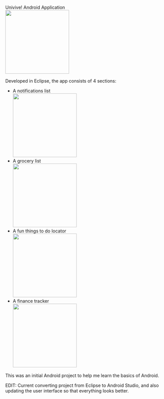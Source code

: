 Univive! Android Application
<br><img src="https://github.com/richardzhanguw/UniviveApp/blob/Project1/UniviveOfficial/res/drawable-hdpi/readme1_new.PNG" width="200"  /><br>

Developed in Eclipse, the app consists of 4 sections:
 - A notifications list
 <br><img src="https://github.com/richardzhanguw/UniviveApp/blob/Project1/UniviveOfficial/res/drawable-hdpi/readme4_new.PNG" width="200"  /><br>
 - A grocery list
<br><img src="https://github.com/richardzhanguw/UniviveApp/blob/Project1/UniviveOfficial/res/drawable-hdpi/readme8_new.PNG" width="200"  /><br>
 - A fun things to do locator
<br><img src="https://github.com/richardzhanguw/UniviveApp/blob/Project1/UniviveOfficial/res/drawable-hdpi/readme6_new.PNG" width="200"  /><br>
- A finance tracker
<br><img src="https://github.com/richardzhanguw/UniviveApp/blob/Project1/UniviveOfficial/res/drawable-hdpi/readme3_new.PNG" width="200"  /><br>
 
 This was an initial Android project to help me learn the basics of Android.

EDIT: Current converting project from Eclipse to Android Studio, and also updating the user interface so that everything looks better.
